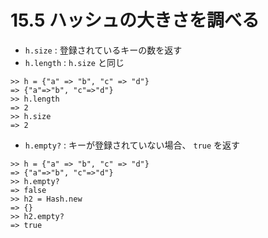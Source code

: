 # 15.5 ハッシュの大きさを調べる

- `h.size` : 登録されているキーの数を返す
- `h.length` : `h.size` と同じ

```
>> h = {"a" => "b", "c" => "d"}
=> {"a"=>"b", "c"=>"d"}
>> h.length
=> 2
>> h.size
=> 2
```

- `h.empty?` : キーが登録されていない場合、 `true` を返す

```
>> h = {"a" => "b", "c" => "d"}
=> {"a"=>"b", "c"=>"d"}
>> h.empty?
=> false
>> h2 = Hash.new
=> {}
>> h2.empty?
=> true
```

